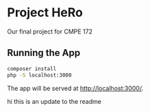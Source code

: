 # Project HeRo

Our final project for CMPE 172

## Running the App

```bash
composer install
php -S localhost:3000
```

The app will be served at [http://localhost:3000/](http://localhost:3000/).

hi this is an update to the readme
